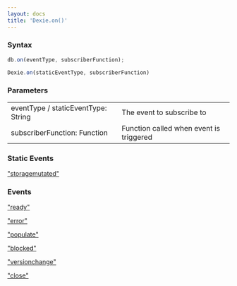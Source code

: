 ```yaml
---
layout: docs
title: 'Dexie.on()'
---
```


### Syntax

```javascript
db.on(eventType, subscriberFunction);
```

```js
Dexie.on(staticEventType, subscriberFunction)
```

### Parameters

<table>
<tr><td>eventType / staticEventType: String</td><td>The event to subscribe to</td></tr>
<tr><td>subscriberFunction: Function</td><td>Function called when event is triggered</td></tr>
</table>


### Static Events

["storagemutated"](/docs/Dexie/Dexie.on.storagemutated)
### Events

["ready"](/docs/Dexie/Dexie.on.ready)

["error"](/docs/Dexie/Dexie.on.error)

["populate"](/docs/Dexie/Dexie.on.populate)

["blocked"](/docs/Dexie/Dexie.on.blocked)

["versionchange"](/docs/Dexie/Dexie.on.versionchange)

["close"](/docs/Dexie/Dexie.on.close)

